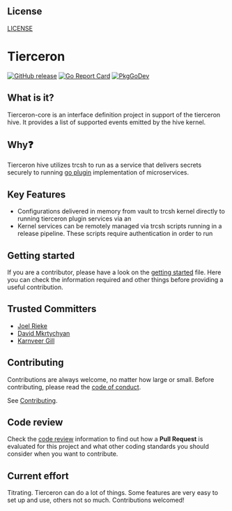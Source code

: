 
## License
[LICENSE](LICENSE)

# Tierceron

[![GitHub release](https://img.shields.io/github/release/trimble-oss/tierceron.svg?style=flat-square)](https://github.com/trimble-oss/tierceron/releases/latest)
[![Go Report Card](https://goreportcard.com/badge/github.com/trimble-oss/tierceron)](https://goreportcard.com/report/github.com/trimble-oss/tierceron)
[![PkgGoDev](https://img.shields.io/badge/go.dev-docs-007d9c?logo=go&logoColor=white&style=flat-square)](https://pkg.go.dev/github.com/trimble-oss/tierceron)

## What is it?
Tierceron-core is an interface definition project in support of the tierceron hive.  It provides a list of supported events emitted by the hive kernel.

## Why❓
Tierceron hive utilizes trcsh to run as a service that
delivers secrets securely to running [go plugin](https://pkg.go.dev/plugin) implementation of microservices.

## Key Features
* Configurations delivered in memory from vault to trcsh kernel directly to running tierceron plugin services via an 
* Kernel services can be remotely managed via trcsh scripts running in a release pipeline.  These scripts require authentication in order to run


## Getting started
If you are a contributor, please have a look on the [getting started](GETTING_STARTED.MD) file. Here you can check the information required and other things before providing a useful contribution.

## Trusted Committers
- [Joel Rieke](mailto:joel_rieke@trimble.com)
- [David Mkrtychyan](mailto:david_mkrtychyan@trimble.com)
- [Karnveer Gill](mailto:karnveer_gill@trimble.com)

## Contributing
Contributions are always welcome, no matter how large or small. Before contributing, please read the [code of conduct](CODE_OF_CONDUCT.MD).

See [Contributing](CONTRIBUTING.MD).

## Code review
Check the [code review](CODE_REVIEW.MD) information to find out how a **Pull Request** is evaluated for this project and what other coding standards you should consider when you want to contribute.

## Current effort
Titrating.  Tierceron can do a lot of things.  Some features are very easy to set up and use, others not so much.  Contributions welcomed!
